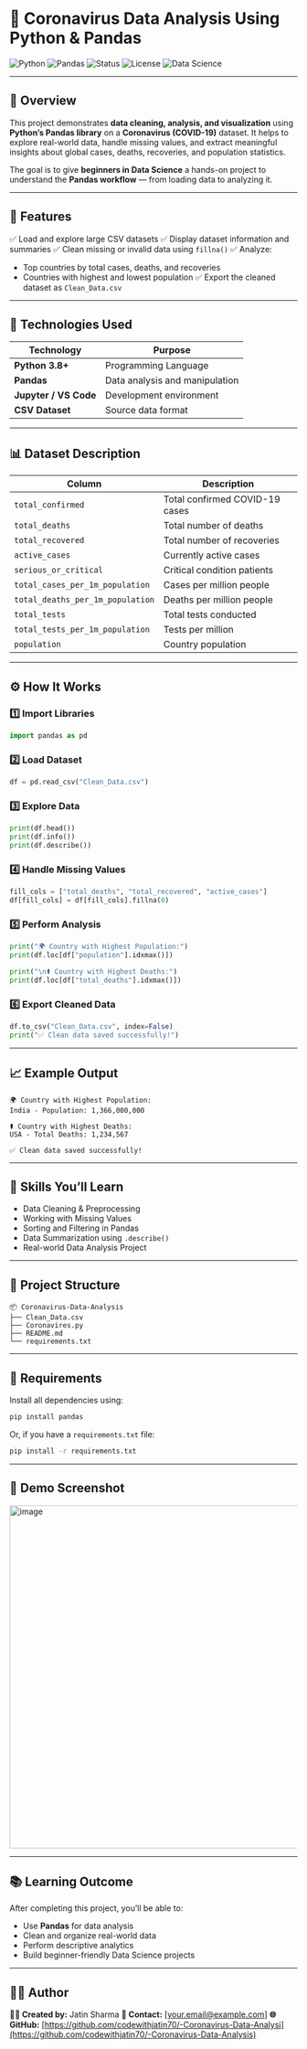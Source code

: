 # 🦠 Coronavirus Data Analysis Using Python & Pandas

![Python](https://img.shields.io/badge/Python-3.8+-blue)
![Pandas](https://img.shields.io/badge/Library-Pandas-yellow)
![Status](https://img.shields.io/badge/Status-Active-brightgreen)
![License](https://img.shields.io/badge/License-MIT-green)
![Data Science](https://img.shields.io/badge/Topic-Data%20Science-orange)

---

## 📘 Overview

This project demonstrates **data cleaning, analysis, and visualization** using **Python’s Pandas library** on a **Coronavirus (COVID-19)** dataset.
It helps to explore real-world data, handle missing values, and extract meaningful insights about global cases, deaths, recoveries, and population statistics.

The goal is to give **beginners in Data Science** a hands-on project to understand the **Pandas workflow** — from loading data to analyzing it.

---

## 🚀 Features

✅ Load and explore large CSV datasets
✅ Display dataset information and summaries
✅ Clean missing or invalid data using `fillna()`
✅ Analyze:

* Top countries by total cases, deaths, and recoveries
* Countries with highest and lowest population
  ✅ Export the cleaned dataset as `Clean_Data.csv`

---

## 🧠 Technologies Used

| Technology            | Purpose                        |
| --------------------- | ------------------------------ |
| **Python 3.8+**       | Programming Language           |
| **Pandas**            | Data analysis and manipulation |
| **Jupyter / VS Code** | Development environment        |
| **CSV Dataset**       | Source data format             |

---

## 📊 Dataset Description

| Column                           | Description                    |
| -------------------------------- | ------------------------------ |
| `total_confirmed`                | Total confirmed COVID-19 cases |
| `total_deaths`                   | Total number of deaths         |
| `total_recovered`                | Total number of recoveries     |
| `active_cases`                   | Currently active cases         |
| `serious_or_critical`            | Critical condition patients    |
| `total_cases_per_1m_population`  | Cases per million people       |
| `total_deaths_per_1m_population` | Deaths per million people      |
| `total_tests`                    | Total tests conducted          |
| `total_tests_per_1m_population`  | Tests per million              |
| `population`                     | Country population             |

---

## ⚙️ How It Works

### 1️⃣ Import Libraries

```python
import pandas as pd
```

### 2️⃣ Load Dataset

```python
df = pd.read_csv("Clean_Data.csv")
```

### 3️⃣ Explore Data

```python
print(df.head())
print(df.info())
print(df.describe())
```

### 4️⃣ Handle Missing Values

```python
fill_cols = ["total_deaths", "total_recovered", "active_cases"]
df[fill_cols] = df[fill_cols].fillna(0)
```

### 5️⃣ Perform Analysis

```python
print("🌍 Country with Highest Population:")
print(df.loc[df["population"].idxmax()])

print("\n⚰️ Country with Highest Deaths:")
print(df.loc[df["total_deaths"].idxmax()])
```

### 6️⃣ Export Cleaned Data

```python
df.to_csv("Clean_Data.csv", index=False)
print("✅ Clean data saved successfully!")
```

---

## 📈 Example Output

```
🌍 Country with Highest Population:
India - Population: 1,366,000,000

⚰️ Country with Highest Deaths:
USA - Total Deaths: 1,234,567

✅ Clean data saved successfully!
```

---

## 🧩 Skills You’ll Learn

* Data Cleaning & Preprocessing
* Working with Missing Values
* Sorting and Filtering in Pandas
* Data Summarization using `.describe()`
* Real-world Data Analysis Project

---

## 📁 Project Structure

```
📦 Coronavirus-Data-Analysis
├── Clean_Data.csv
├── Coronavires.py
├── README.md
└── requirements.txt
```

---

## 🧾 Requirements

Install all dependencies using:

```bash
pip install pandas
```

Or, if you have a `requirements.txt` file:

```bash
pip install -r requirements.txt
```

---

## 📸 Demo Screenshot



<img width="600" height="600" alt="image" src="https://github.com/user-attachments/assets/86b796cb-bb6f-48c9-8c06-4e4c4826c981" />



---

## 📚 Learning Outcome

After completing this project, you’ll be able to:

* Use **Pandas** for data analysis
* Clean and organize real-world data
* Perform descriptive analytics
* Build beginner-friendly Data Science projects

---

## 🧑‍💻 Author

**👨‍💻 Created by:** Jatin Sharma
**📧 Contact:** [[your.email@example.com](mailto:factallforyou@gmail.com)]
**🌐 GitHub:** [https://github.com/codewithjatin70/-Coronavirus-Data-Analysi](https://github.com/codewithjatin70/-Coronavirus-Data-Analysis)
